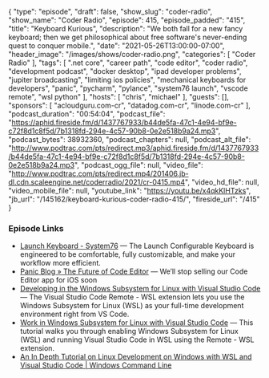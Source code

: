 {
  "type": "episode",
  "draft": false,
  "show_slug": "coder-radio",
  "show_name": "Coder Radio",
  "episode": 415,
  "episode_padded": "415",
  "title": "Keyboard Kurious",
  "description": "We both fall for a new fancy keyboard; then we get philosophical about free software's never-ending quest to conquer mobile.",
  "date": "2021-05-26T13:00:00-07:00",
  "header_image": "/images/shows/coder-radio.png",
  "categories": [
    "Coder Radio"
  ],
  "tags": [
    ".net core",
    "career path",
    "code editor",
    "coder radio",
    "development podcast",
    "docker desktop",
    "ipad developer problems",
    "jupiter broadcasting",
    "limiting ios policies",
    "mechanical keyboards for developers",
    "panic",
    "pycharm",
    "pylance",
    "system76 launch",
    "vscode remote",
    "wsl python"
  ],
  "hosts": [
    "chris",
    "michael"
  ],
  "guests": [],
  "sponsors": [
    "acloudguru.com-cr",
    "datadog.com-cr",
    "linode.com-cr"
  ],
  "podcast_duration": "00:54:04",
  "podcast_file": "https://aphid.fireside.fm/d/1437767933/b44de5fa-47c1-4e94-bf9e-c72f8d1c8f5d/7b1318fd-294e-4c57-90b8-0e2e518b9a24.mp3",
  "podcast_bytes": 38932360,
  "podcast_chapters": null,
  "podcast_alt_file": "http://www.podtrac.com/pts/redirect.mp3/aphid.fireside.fm/d/1437767933/b44de5fa-47c1-4e94-bf9e-c72f8d1c8f5d/7b1318fd-294e-4c57-90b8-0e2e518b9a24.mp3",
  "podcast_ogg_file": null,
  "video_file": "http://www.podtrac.com/pts/redirect.mp4/201406.jb-dl.cdn.scaleengine.net/coderradio/2021/cr-0415.mp4",
  "video_hd_file": null,
  "video_mobile_file": null,
  "youtube_link": "https://youtu.be/x4qkKlHTzks",
  "jb_url": "/145162/keyboard-kurious-coder-radio-415/",
  "fireside_url": "/415"
}


### Episode Links

  * [Launch Keyboard - System76](https://system76.com/accessories/launch "Launch Keyboard - System76") — The Launch Configurable Keyboard is engineered to be comfortable, fully customizable, and make your workflow more efficient.
  * [Panic Blog » The Future of Code Editor](https://panic.com/blog/the-future-of-code-editor/ "Panic Blog » The Future of Code Editor") — We’ll stop selling our Code Editor app for iOS soon
  * [Developing in the Windows Subsystem for Linux with Visual Studio Code](https://code.visualstudio.com/docs/remote/wsl "Developing in the Windows Subsystem for Linux with Visual Studio Code") — The Visual Studio Code Remote - WSL extension lets you use the Windows Subsystem for Linux (WSL) as your full-time development environment right from VS Code. 
  * [Work in Windows Subsystem for Linux with Visual Studio Code](https://code.visualstudio.com/docs/remote/wsl-tutorial "Work in Windows Subsystem for Linux with Visual Studio Code") — This tutorial walks you through enabling Windows Subsystem for Linux (WSL) and running Visual Studio Code in WSL using the Remote - WSL extension. 
  * [An In Depth Tutorial on Linux Development on Windows with WSL and Visual Studio Code | Windows Command Line](https://devblogs.microsoft.com/commandline/an-in-depth-tutorial-on-linux-development-on-windows-with-wsl-and-visual-studio-code/ "An In Depth Tutorial on Linux Development on Windows with WSL and Visual Studio Code | Windows Command Line")


